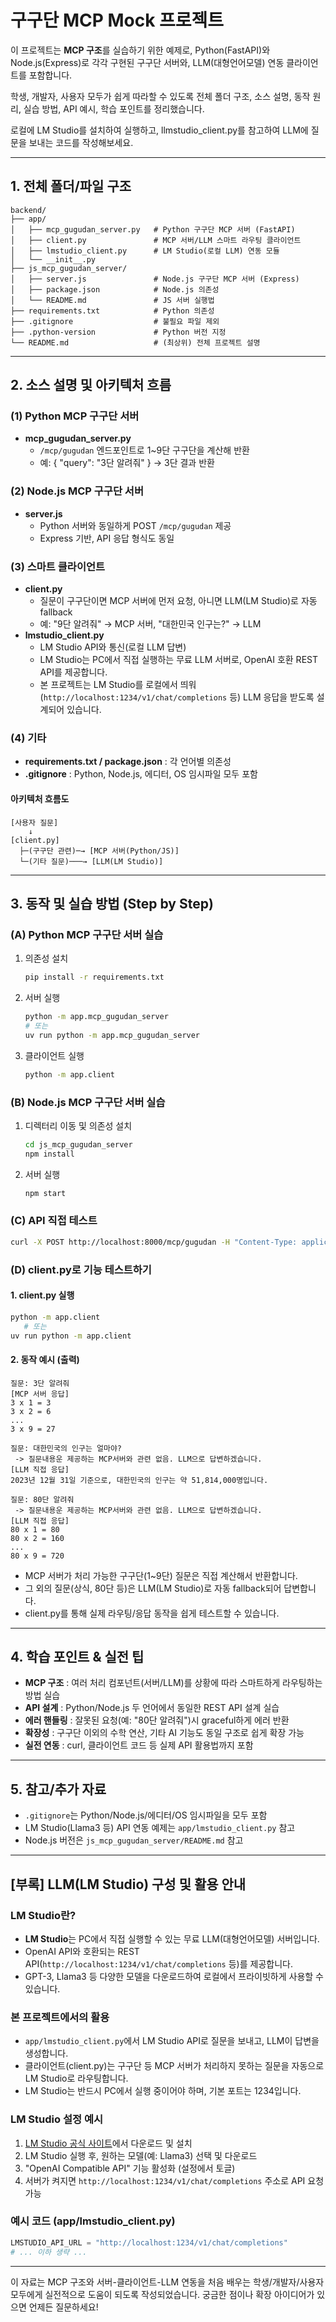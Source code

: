 # 구구단 MCP Mock 프로젝트

이 프로젝트는 **MCP 구조**를 실습하기 위한 예제로, Python(FastAPI)와 Node.js(Express)로 각각 구현된 구구단 서버와, LLM(대형언어모델) 연동 클라이언트를 포함합니다.

학생, 개발자, 사용자 모두가 쉽게 따라할 수 있도록 전체 폴더 구조, 소스 설명, 동작 원리, 실습 방법, API 예시, 학습 포인트를 정리했습니다.

로컬에 LM Studio를 설치하여 실행하고, llmstudio_client.py를 참고하여 LLM에 질문을 보내는 코드를 작성해보세요.

---

## 1. 전체 폴더/파일 구조

```
backend/
├── app/
│   ├── mcp_gugudan_server.py   # Python 구구단 MCP 서버 (FastAPI)
│   ├── client.py               # MCP 서버/LLM 스마트 라우팅 클라이언트
│   ├── lmstudio_client.py      # LM Studio(로컬 LLM) 연동 모듈
│   └── __init__.py
├── js_mcp_gugudan_server/
│   ├── server.js               # Node.js 구구단 MCP 서버 (Express)
│   ├── package.json            # Node.js 의존성
│   └── README.md               # JS 서버 실행법
├── requirements.txt            # Python 의존성
├── .gitignore                  # 불필요 파일 제외
├── .python-version             # Python 버전 지정
└── README.md                   # (최상위) 전체 프로젝트 설명
```

---

## 2. 소스 설명 및 아키텍처 흐름

### (1) Python MCP 구구단 서버

- **mcp_gugudan_server.py**
  - `/mcp/gugudan` 엔드포인트로 1~9단 구구단을 계산해 반환
  - 예: { "query": "3단 알려줘" } → 3단 결과 반환

### (2) Node.js MCP 구구단 서버

- **server.js**
  - Python 서버와 동일하게 POST `/mcp/gugudan` 제공
  - Express 기반, API 응답 형식도 동일

### (3) 스마트 클라이언트

- **client.py**
  - 질문이 구구단이면 MCP 서버에 먼저 요청, 아니면 LLM(LM Studio)로 자동 fallback
  - 예: "9단 알려줘" → MCP 서버, "대한민국 인구는?" → LLM
- **lmstudio_client.py**
  - LM Studio API와 통신(로컬 LLM 답변)
  - LM Studio는 PC에서 직접 실행하는 무료 LLM 서버로, OpenAI 호환 REST API를 제공합니다.
  - 본 프로젝트는 LM Studio를 로컬에서 띄워(`http://localhost:1234/v1/chat/completions` 등) LLM 응답을 받도록 설계되어 있습니다.

### (4) 기타

- **requirements.txt / package.json** : 각 언어별 의존성
- **.gitignore** : Python, Node.js, 에디터, OS 임시파일 모두 포함

#### 아키텍처 흐름도

```
[사용자 질문]
    ↓
[client.py]
  ├─(구구단 관련)─→ [MCP 서버(Python/JS)]
  └─(기타 질문)───→ [LLM(LM Studio)]
```

---

## 3. 동작 및 실습 방법 (Step by Step)

### (A) Python MCP 구구단 서버 실습

1. 의존성 설치
   ```bash
   pip install -r requirements.txt
   ```
2. 서버 실행
   ```bash
   python -m app.mcp_gugudan_server
   # 또는
   uv run python -m app.mcp_gugudan_server
   ```
3. 클라이언트 실행
   ```bash
   python -m app.client
   ```

### (B) Node.js MCP 구구단 서버 실습

1. 디렉터리 이동 및 의존성 설치
   ```bash
   cd js_mcp_gugudan_server
   npm install
   ```
2. 서버 실행
   ```bash
   npm start
   ```

### (C) API 직접 테스트

```bash
curl -X POST http://localhost:8000/mcp/gugudan -H "Content-Type: application/json" -d '{"query": "3단 알려줘"}'
```

### (D) client.py로 기능 테스트하기

#### 1. client.py 실행

```bash
python -m app.client
   # 또는
uv run python -m app.client
```

#### 2. 동작 예시 (출력)

```
질문: 3단 알려줘
[MCP 서버 응답]
3 x 1 = 3
3 x 2 = 6
...
3 x 9 = 27

질문: 대한민국의 인구는 얼마야?
 -> 질문내용운 제공하는 MCP서버와 관련 없음. LLM으로 답변하겠습니다.
[LLM 직접 응답]
2023년 12월 31일 기준으로, 대한민국의 인구는 약 51,814,000명입니다.

질문: 80단 알려줘
 -> 질문내용운 제공하는 MCP서버와 관련 없음. LLM으로 답변하겠습니다.
[LLM 직접 응답]
80 x 1 = 80
80 x 2 = 160
...
80 x 9 = 720
```

- MCP 서버가 처리 가능한 구구단(1~9단) 질문은 직접 계산해서 반환합니다.
- 그 외의 질문(상식, 80단 등)은 LLM(LM Studio)로 자동 fallback되어 답변합니다.
- client.py를 통해 실제 라우팅/응답 동작을 쉽게 테스트할 수 있습니다.

---

## 4. 학습 포인트 & 실전 팁

- **MCP 구조** : 여러 처리 컴포넌트(서버/LLM)를 상황에 따라 스마트하게 라우팅하는 방법 실습
- **API 설계** : Python/Node.js 두 언어에서 동일한 REST API 설계 실습
- **에러 핸들링** : 잘못된 요청(예: "80단 알려줘")시 graceful하게 에러 반환
- **확장성** : 구구단 이외의 수학 연산, 기타 AI 기능도 동일 구조로 쉽게 확장 가능
- **실전 연동** : curl, 클라이언트 코드 등 실제 API 활용법까지 포함

---

## 5. 참고/추가 자료

- `.gitignore`는 Python/Node.js/에디터/OS 임시파일을 모두 포함
- LM Studio(Llama3 등) API 연동 예제는 `app/lmstudio_client.py` 참고
- Node.js 버전은 `js_mcp_gugudan_server/README.md` 참고

---

## [부록] LLM(LM Studio) 구성 및 활용 안내

### LM Studio란?

- **LM Studio**는 PC에서 직접 실행할 수 있는 무료 LLM(대형언어모델) 서버입니다.
- OpenAI API와 호환되는 REST API(`http://localhost:1234/v1/chat/completions` 등)를 제공합니다.
- GPT-3, Llama3 등 다양한 모델을 다운로드하여 로컬에서 프라이빗하게 사용할 수 있습니다.

### 본 프로젝트에서의 활용

- `app/lmstudio_client.py`에서 LM Studio API로 질문을 보내고, LLM이 답변을 생성합니다.
- 클라이언트(client.py)는 구구단 등 MCP 서버가 처리하지 못하는 질문을 자동으로 LM Studio로 라우팅합니다.
- LM Studio는 반드시 PC에서 실행 중이어야 하며, 기본 포트는 1234입니다.

### LM Studio 설정 예시

1. [LM Studio 공식 사이트](https://lmstudio.ai/)에서 다운로드 및 설치
2. LM Studio 실행 후, 원하는 모델(예: Llama3) 선택 및 다운로드
3. "OpenAI Compatible API" 기능 활성화 (설정에서 토글)
4. 서버가 켜지면 `http://localhost:1234/v1/chat/completions` 주소로 API 요청 가능

### 예시 코드 (app/lmstudio_client.py)

```python
LMSTUDIO_API_URL = "http://localhost:1234/v1/chat/completions"
# ... 이하 생략 ...
```

---

이 자료는 MCP 구조와 서버-클라이언트-LLM 연동을 처음 배우는 학생/개발자/사용자 모두에게 실전적으로 도움이 되도록 작성되었습니다. 궁금한 점이나 확장 아이디어가 있으면 언제든 질문하세요!
